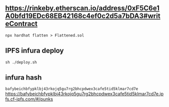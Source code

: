 
## https://rinkeby.etherscan.io/address/0xF5C6e1A0bfd19EDc68EB42168c4ef0c2d5a7bDA3#writeContract
`npx hardhat flatten > Flattened.sol`

## IPFS infura deploy
`sh ./deploy.sh`
## infura hash
`bafybeichbfypklbj43rkojq5gu7rg2bhcpdwex3cafe5tid5klmar7cd7e`
https://bafybeichbfypklbj43rkojq5gu7rg2bhcpdwex3cafe5tid5klmar7cd7e.ipfs.cf-ipfs.com/#/punks